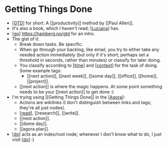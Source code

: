 # Getting Things Done

- [[GTD]] for short. A [[productivity]] method by [[Paul Allen]].
- It's also a book, which I haven't read; [[Luciana]] has.
- [[go]] https://hamberg.no/gtd for an intro.
- The gist of it:
  - Break down tasks. Be specific.
  - When go through your backlog, like email, you try to either take any needed action immediately (but only if it's short; perhaps set a threshold in seconds, rather than minutes) or classify for later doing.
  - You classify according to [[time]] and [[context]] for the task of doing. Some example tags:
    - [[next action]], [[next week]], [[some day]], [[office]], [[home]], [[project]].
  - [[next action]] is where the magic happens. At some point something needs to be your [[next action]] to get done :)
- I'm trying using [[Getting Things Done]] in the [[Agora]]:
  - Actions are wikilinks (I don't distinguish between links and tags; they're all just nodes).
  - [[read]], [[research]], [[write]].
  - [[next action]].
  - [[dome day]].
  - [[agora plan]].
- [[do]] acts as an index/root node; whenever I don't know what to do, I just visit [[do]] :)



[//begin]: # "Autogenerated link references for markdown compatibility"
[gtd]: gtd "GTD"
[luciana]: luciana "Luciana"
[go]: go "Go"
[time]: time "Time"
[context]: context "Context"
[getting-things-done]: getting-things-done "Getting Things Done"
[agora]: agora "Agora"
[read]: read "Read"
[agora-plan]: agora-plan "Agora Plan"
[do]: do "Do"
[//end]: # "Autogenerated link references"